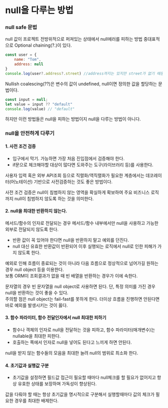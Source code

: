 # null을 다루는 방법

### null safe 문법
null 값이 프로젝트 전방위적으로 퍼져있는 상태에서 null에러를 피하는 방법 중대표적으로 Optional chaining(?.)이 있다.
```javascript
const user = {
	name: "Tom",
	address: null
}
console.log(user?.address?.street) //address까지는 있지만 street가 없기 때문에 undefined가 출력된다.
```

Nullish coalescing(??)은 변수의 값이 undefined, null이면 정의한 값을 할당하는 문법이다.

```javascript
const input = null;
let value = input ?? "default"
console.log(value) // "default"
```

하지만 이런 방법들은 null을 피하는 방법이지 null을 다루는 방법이 아니다.

### null을 안전하게 다루기
#### 1.  사전 조건 검증
* 입구에서 막기. 가능하면 가장 처음 진입점에서 검증해야 한다.
* if문으로 체크해야할 대상이 많다면 도와주는 도구(라이브러리 등)를 사용한다.


사용자 입력 혹은 외부 API조회 등으로 직렬화/역직렬화가 필요한 계층에서는 데코레이터(어노테이션) 기반으로 사전검증하는 것도 좋은 방법이다.  
 
사전 조건 검증은 null이 침범하지 않는 영역을 확실하게 확보하여 주요 비즈니스 로직까지 null이 침범하지 않도록 하는 것을 의미한다. 

#### 2.  null을 최대한 반환하지 않는다.
메서드/함수의 인자로 전달되는 경우 메서드/함수 내부에서만 null을 사용하고 가능한 외부로 전달되지 않도록 한다.
* 반환 값이 꼭 있어야 한다면 null을 반환하지 말고 예외를 던진다.
* null 대신 유효한 반환값이 반환되어 이후 실행되는 로직에서 null로 인한 피해가 가지 않도록 한다.


예외로 인해 흐름이 종료되는 것이 아니라 다음 흐름으로 정상적으로 넘어가길 원하는 경우 null object 등을 이용한다.   
보통 ORM이 조회결과가 없을 때 빈 배열을 반환하는 경우가 이에 속한다.   
   
문자열의 경우 빈 문자열을 null object로 사용하면 된다. 단, 특정 의미를 가진 경우 null을 반환하는 것이 좋을 수 있다.   
주의할 점은 null object는 fail-fast를 못하게 한다. 더이상 흐름을 진행하면 안된다면 바로 예외를 발생시키는 것이 옳다.   

#### 3. 함수 파라미터, 함수 전달인자에서 null 최대한 피하기 
* 함수나 객체의 인자로 null을 전달하는 것을 피하고, 함수 파라미터(매개변수)는 nullable을 최대한 피한다.   
* 호출하는 쪽에서 인자로 null을 넣어도 된다고 느끼게 하면 안된다.   


null을 받지 않는 함수들의 모음을 최대한 늘려 null의 범위로 최소화 한다.

#### 4. 초기값과 실행값 구분
* 초기값을 설정하면 필드값 접근이 필요할 때마다 null체크를 할 필요가 없어지고 항상 유효한 상태를 보장하며 가독성이 향상된다.



값을 다뤄야 할 때는 항상 초기값을 명시적으로 구분해서 실행할때마다 값의 체크가 필요한 경우를 최대한 배제한다.
